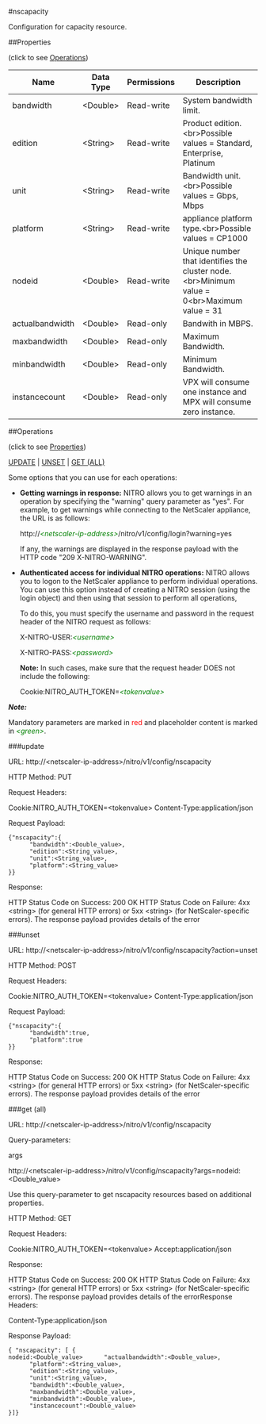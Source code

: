 #nscapacity

Configuration for capacity resource.


##Properties 
<span>(click to see [Operations](#operations))</span>


<table><thead><tr><th>Name</th><th> Data Type</th><th> Permissions</th><th>Description</th></tr></thead><tbody><tr><td>bandwidth</td><td>&lt;Double></td><td>Read-write</td><td>System bandwidth limit.</td><tr><tr><td>edition</td><td>&lt;String></td><td>Read-write</td><td>Product edition.&lt;br>Possible values = Standard, Enterprise, Platinum</td><tr><tr><td>unit</td><td>&lt;String></td><td>Read-write</td><td>Bandwidth unit.&lt;br>Possible values = Gbps, Mbps</td><tr><tr><td>platform</td><td>&lt;String></td><td>Read-write</td><td>appliance platform type.&lt;br>Possible values = CP1000</td><tr><tr><td>nodeid</td><td>&lt;Double></td><td>Read-write</td><td>Unique number that identifies the cluster node.&lt;br>Minimum value = 0&lt;br>Maximum value = 31</td><tr><tr><td>actualbandwidth</td><td>&lt;Double></td><td>Read-only</td><td>Bandwith in MBPS.</td><tr><tr><td>maxbandwidth</td><td>&lt;Double></td><td>Read-only</td><td>Maximum Bandwidth.</td><tr><tr><td>minbandwidth</td><td>&lt;Double></td><td>Read-only</td><td>Minimum Bandwidth.</td><tr><tr><td>instancecount</td><td>&lt;Double></td><td>Read-only</td><td>VPX will consume one instance and MPX will consume zero instance.</td><tr></tbody></table>
##Operations 
<span>(click to see [Properties](#properties))</span>


[UPDATE](#update) | [UNSET](#unset) | [GET (ALL)](#get-(all))


Some options that you can use for each operations:
<ul><li><p><b>Getting warnings in response:</b> NITRO allows you to get warnings in an operation by specifying the "warning" query parameter as "yes". For example, to get warnings while connecting to the NetScaler appliance, the URL is as follows:</p><p>http://<span style="color:green;font-style:italic;">&lt;netscaler-ip-address&gt;</span>/nitro/v1/config/login?warning=yes</p><p>If any, the warnings are displayed in the response payload with the HTTP code "209 X-NITRO-WARNING".</p></li><li><p><b>Authenticated access for individual NITRO operations:</b> NITRO allows you to logon to the NetScaler appliance to perform individual operations. You can use this option instead of creating a NITRO session (using the login object) and then using that session to perform all operations,</p><p>To do this, you must specify the username and password in the request header of the NITRO request as follows:</p><p>X-NITRO-USER:<span style="color:green;font-style:italic;">&lt;username&gt;</span></p><p>X-NITRO-PASS:<span style="color:green;font-style:italic;">&lt;password&gt;</span></p><p><b>Note:</b> In such cases, make sure that the request header DOES not include the following:</p><p>Cookie:NITRO_AUTH_TOKEN=<span style="color:green;font-style:italic;">&lt;tokenvalue&gt;</span></p></li></ul>



***Note:*** 
Mandatory parameters are marked in <span style="color:#FF0000;">red</span> and placeholder content is marked in <span style="color:green;font-style:italic">&lt;green&gt;</span>.

###update



URL: http://&lt;netscaler-ip-address&gt;/nitro/v1/config/nscapacity
HTTP Method: PUT
Request Headers:

Cookie:NITRO_AUTH_TOKEN=&lt;tokenvalue&gt;Content-Type:application/json

Request Payload: ```{"nscapacity":{      "bandwidth":<Double_value>,      "edition":<String_value>,      "unit":<String_value>,      "platform":<String_value>}}```
Response:
HTTP Status Code on Success: 200 OKHTTP Status Code on Failure: 4xx &lt;string&gt; (for general HTTP errors) or 5xx &lt;string&gt; (for NetScaler-specific errors). The response payload provides details of the error


###unset



URL: http://&lt;netscaler-ip-address&gt;/nitro/v1/config/nscapacity?action=unset
HTTP Method: POST
Request Headers:

Cookie:NITRO_AUTH_TOKEN=&lt;tokenvalue&gt;Content-Type:application/json

Request Payload: ```{"nscapacity":{      "bandwidth":true,      "platform":true}}```
Response:
HTTP Status Code on Success: 200 OKHTTP Status Code on Failure: 4xx &lt;string&gt; (for general HTTP errors) or 5xx &lt;string&gt; (for NetScaler-specific errors). The response payload provides details of the error


###get (all)



URL: http://&lt;netscaler-ip-address&gt;/nitro/v1/config/nscapacity
Query-parameters:
args
http://&lt;netscaler-ip-address&gt;/nitro/v1/config/nscapacity?args=nodeid:&lt;Double_value&gt;
Use this query-parameter to get nscapacity resources based on additional properties.



HTTP Method: GET
Request Headers:

Cookie:NITRO_AUTH_TOKEN=&lt;tokenvalue&gt;Accept:application/json

Response:
HTTP Status Code on Success: 200 OKHTTP Status Code on Failure: 4xx &lt;string&gt; (for general HTTP errors) or 5xx &lt;string&gt; (for NetScaler-specific errors). The response payload provides details of the errorResponse Headers:

Content-Type:application/json

Response Payload: ```{ "nscapacity": [ {nodeid:<Double_value>      "actualbandwidth":<Double_value>,      "platform":<String_value>,      "edition":<String_value>,      "unit":<String_value>,      "bandwidth":<Double_value>,      "maxbandwidth":<Double_value>,      "minbandwidth":<Double_value>,      "instancecount":<Double_value>}]}```



